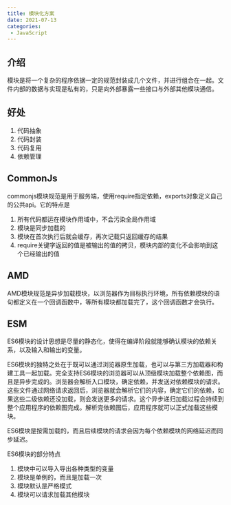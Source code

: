 ```yaml
---
title: 模块化方案
date: 2021-07-13
categories: 
 - JavaScript
---
```


## 介绍
模块是将一个复杂的程序依据一定的规范封装成几个文件，并进行组合在一起。文件内部的数据与实现是私有的，只是向外部暴露一些接口与外部其他模块通信。

## 好处
1. 代码抽象
2. 代码封装
3. 代码复用
4. 依赖管理

## CommonJs
commonjs模块规范是用于服务端，使用require指定依赖，exports对象定义自己的公共api。它的特点是
1. 所有代码都运在模块作用域中，不会污染全局作用域
2. 模块是同步加载的
3. 模块在首次执行后就会缓存，再次记载只返回缓存的结果
4. require关键字返回的值是被输出的值的拷贝，模块内部的变化不会影响到这个已经输出的值

## AMD
AMD模块规范是异步加载模块，以浏览器作为目标执行环境，所有依赖模块的语句都定义在一个回调函数中，等所有模块都加载完了，这个回调函数才会执行。

## ESM
ES6模块的设计思想是尽量的静态化，使得在编译阶段就能够确认模块的依赖关系，以及输入和输出的变量。

ES6模块的独特之处在于既可以通过浏览器原生加载，也可以与第三方加载器和构建工具一起加载。完全支持ES6模块的浏览器可以从顶级模块加载整个依赖图，而且是异步完成的。浏览器会解析入口模块，确定依赖，并发送对依赖模块的请求。这些文件通过网络请求返回后，浏览器就会解析它们的内容，确定它们的依赖，如果这些二级依赖还没加载，则会发送更多的请求。这个异步递归加载过程会持续到整个应用程序的依赖图完成。解析完依赖图后，应用程序就可以正式加载这些模块。

ES6模块是按需加载的，而且后续模块的请求会因为每个依赖模块的网络延迟而同步延迟。

ES6模块的部分特点
1. 模块中可以导入导出各种类型的变量
2. 模块是单例的，而且是加载一次
3. 模块默认是严格模式
4. 模块可以请求加载其他模块